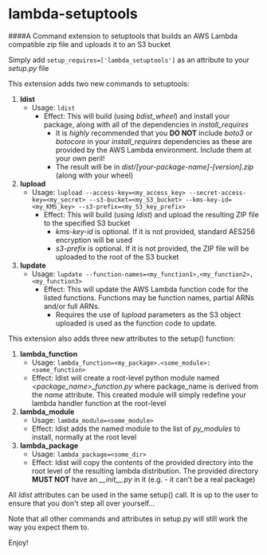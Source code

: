 # lambda-setuptools

####A Command extension to setuptools that builds an AWS Lambda compatible zip file and uploads it to an S3 bucket

Simply add `setup_requires=['lambda_setuptools']` as an attribute to your _setup.py_ file

This extension adds two new commands to setuptools:

1. **ldist**
    * Usage: `ldist`
        * Effect: This will build (using _bdist_wheel_) and install your package, along with all of the dependencies in _install_requires_
            * It is _highly_ recommended that you **DO NOT** include _boto3_ or _botocore_ in your _install_requires_ dependencies as these are provided by the AWS Lambda environment. Include them at your own peril! 
            * The result will be in _dist/[your-package-name]-[version].zip_ (along with your wheel)
2. **lupload**
    * Usage: `lupload --access-key=<my_access_key> --secret-access-key=<my_secret> --s3-bucket=<my_S3_bucket> --kms-key-id=<my_KMS_key> --s3-prefix=<my_S3_key_prefix>`
        * Effect: This will build (using _ldist_) and upload the resulting ZIP file to the specified S3 bucket
            * _kms-key-id_ is optional. If it is not provided, standard AES256 encryption will be used
            * _s3-prefix_ is optional. If it is not provided, the ZIP file will be uploaded to the root of the S3 bucket
3. **lupdate**
    * Usage: `lupdate --function-names=<my_function1>,<my_function2>,<my_function3>`
        * Effect: This will update the AWS Lambda function code for the listed functions. Functions may be function names, partial ARNs and/or full ARNs.
            * Requires the use of *lupload* parameters as the S3 object uploaded is used as the function code to update.

This extension also adds three new attributes to the setup() function:

1. **lambda_function**
    * Usage: `lambda_function=<my_package>.<some_module>:<some_function>`
    * Effect: ldist will create a root-level python module named *<package_name>_function.py* where package_name is derived from the _name_ attribute. This created module will simply redefine your lambda handler function at the root-level
2. **lambda_module**
    * Usage: `lambda_module=<some_module>`
    * Effect: ldist adds the named module to the list of _py_modules_ to install, normally at the root level
3. **lambda_package**
    * Usage: `lambda_package=<some_dir>`
    * Effect: ldist will copy the contents of the provided directory into the root level of the resulting lambda distribution. The provided directory **MUST NOT** have an *\_\_init__.py* in it (e.g. - it can't be a real package)

All _ldist_ attributes can be used in the same setup() call. It is up to the user to ensure that you don't step all over yourself...

Note that all other commands and attributes in setup.py will still work the way you expect them to.

Enjoy!

